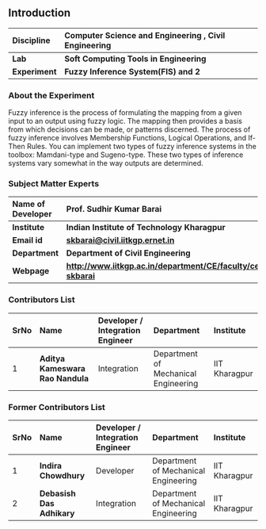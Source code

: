 ## Introduction


<b>Discipline | <b> Computer Science and Engineering , Civil Engineering 
:--|:--|
<b> Lab | <b> Soft Computing Tools in Engineering
<b> Experiment|     <b> Fuzzy Inference System(FIS)  and 2

### About the Experiment 

Fuzzy inference is the process of formulating the mapping from a given input to an output using fuzzy logic. The mapping then provides a basis from which decisions can be made, or patterns discerned. The process of fuzzy inference involves Membership Functions, Logical Operations, and If-Then Rules. You can implement two types of fuzzy inference systems in the toolbox: Mamdani-type and Sugeno-type. These two types of inference systems vary somewhat in the way outputs are determined.

### Subject Matter Experts

<b>Name of Developer | <b> **Prof. Sudhir Kumar Barai**
:--|:--|
<b> Institute | <b>  **Indian Institute of Technology Kharagpur**
<b> Email id|     <b>  **skbarai@civil.iitkgp.ernet.in**
<b> Department |  **Department of Civil Engineering**
<b>Webpage| <b> http://www.iitkgp.ac.in/department/CE/faculty/ce-skbarai

### Contributors List

SrNo | Name | Developer / Integration Engineer | Department| Institute
:--|:--|:--|:--|:--|
1 | **Aditya Kameswara Rao Nandula** | Integration| Department of Mechanical Engineering | IIT Kharagpur | 


### Former Contributors List

SrNo | Name | Developer / Integration Engineer | Department| Institute
:--|:--|:--|:--|:--|
1 | **Indira Chowdhury** | Developer | Department of Mechanical Engineering | IIT Kharagpur | 
2 | **Debasish Das Adhikary** | Integration | Department of Mechanical Engineering | IIT Kharagpur |
